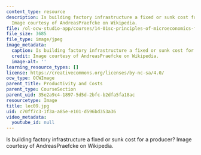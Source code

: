 ```yaml
---
content_type: resource
description: Is building factory infrastructure a fixed or sunk cost for a producer?
  Image courtesy of AndreasPraefcke on Wikipedia.
file: /ol-ocw-studio-app/courses/14-01sc-principles-of-microeconomics-fall-2011/c70ff7c31f3aa85ee101d596bd353a36_lec09.jpg
file_size: 3685
file_type: image/jpeg
image_metadata:
  caption: Is building factory infrastructure a fixed or sunk cost for a producer?
  credit: Image courtesy of AndreasPraefcke on Wikipedia.
  image-alt: ''
learning_resource_types: []
license: https://creativecommons.org/licenses/by-nc-sa/4.0/
ocw_type: OCWImage
parent_title: Productivity and Costs
parent_type: CourseSection
parent_uid: 35e2a9c4-1897-5d5d-2bfc-b2dfa5fa18ac
resourcetype: Image
title: lec09.jpg
uid: c70ff7c3-1f3a-a85e-e101-d596bd353a36
video_metadata:
  youtube_id: null
---
```

Is building factory infrastructure a fixed or sunk cost for a producer? Image courtesy of AndreasPraefcke on Wikipedia.